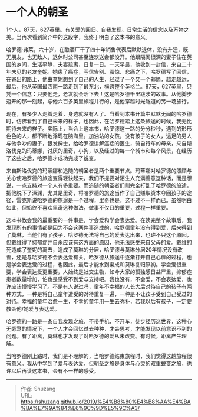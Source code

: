 # 一个人的朝圣


1个人，87天，627英里。有关爱的回归、自我发现、日常生活的信念以及万物之美。当再次看到简介中的这段字，我终于明白了这本书的意义。

哈罗德·弗莱，六十岁，在酿酒厂干了四十年销售代表后默默退休，没有升迁，既无朋友，也无敌人，退休时公司甚至连欢送会都没开。他跟隔阂很深的妻子住在英国的乡间，生活平静，夫妻疏离，日复一日。一天早晨，他收到一封信，来自二十年未见的老友奎妮。她患了癌症，写信告别。震惊、悲痛之下，哈罗德写了回信，在寄出的路上，他由奎妮想到了自己的人生，经过了一个又一个邮筒，越走越远，最后，他从英国最西南一路走到了最东北，横跨整个英格兰。87天，627英里，只凭一个信念：只要他走，老友就会活下去！这是哈罗德千里跋涉的故事。从他脚步迈开的那一刻起，与他六百多英里旅程并行的，是他穿越时光隧道的另一场旅行。

现在，有多少人走着走着，身边就没有人了。当看到本书开篇中默默无闻的哈罗德时，仿佛看到了自己未来的样子，也因此，在哈罗德踏上这条旅途的时候，我无比期待未来的样子。实际上，当合上这本书，哈罗德这一路的分分秒秒，遇到的形形色色的人，都不断地浮现在脑海里。加油站的女孩，没有孩子的女人，远足的男人与他争吵的妻子，银发绅士，给哈罗德讲解癌症的医生，骑自行车的母亲，来自斯洛伐克的玛蒂娜，讨厌的里奇，小狗，以及经过的每一个城市和每个风景，在经历了这些之后，哈罗德才成功完成了蜕变。

来自斯洛伐克的玛蒂娜和追随的朝圣者是两个重要节点。玛蒂娜对哈罗德的照顾与关心使哈罗德的旅途变得轻快起来，我们不提要对陌生人充满善意这种话，而是想说，一点支持对一个人有多重要。而追随的朝圣者们则完全打乱了哈罗德的旅途，把他脱下了深渊，尤其是里奇，将哈罗德的旅途当作了自己赚取资本夺回孩子的途径，雷克斯说哈罗德的旅途是一个过程，里奇也是，这不过不一样而已。虽然明白如此，但始终不喜欢里奇这种做法，做事不仅目的重要，过程一样重要。

这本书教会我的最重要的一件事是，学会爱和学会表达爱。在读完整个故事后，我发现所有的事情都是因为不会这两件事造成的，哈罗德童年没有得到爱，后来得到了莫琳，当他们有了孩子，哈罗德无法将自己的爱表达出来，也许不只这个原因，但戴维得了抑郁症并自杀应该有这方面的原因，他无法感受来自父母的爱。戴维的死造成了奎妮的离去，造成了莫琳的分居，哈罗德与莫琳分居20年情况没有改善，还是与哈罗德不会表达爱有关。哈罗德从旅途中逐渐打开自己心扉的过程，也是学会表达爱的过程，也因此，最后才能水到渠成和莫琳复归原初。学会爱很重要，学会表达爱更重要，人始终是社交生物，如今大家的孤独感日益严重，抑郁症患者数量增加，怕也是感受不到爱与支持吧。我也没有，不会爱，不会表达爱，也许应该慢慢学习了。不是有人说过吗，童年不幸福的人长大后对待自己的孩子有两种方式，一种是将自己童年遭受的对待重复一遍，一种是不让孩子受到自己受过的对待。幸福的童年治愈一生，不幸的童年用一生去弥补，若我以后有孩子，一定要教会他/她爱与表达爱。

哈罗德的一路是一条自我发现之旅，不带手机，不开车，徒步经历这世界，这种心无旁骛的情况下，一个人才会回忆过去种种，才会思考，才能发现以前意识不到的问题。有了距离，莫琳也才发现了对哈罗德的爱从未改变。有时候，距离产生理解。

当哈罗德刚上路时，我们是不理解的，当哈罗德结束旅程时，我们觉得这趟旅程很有意义。我从中学到了爱与表达爱，但朝圣之旅是身体与心灵的双重蜕变之旅，也许以后再读这本书，会有不一样的感受。


---

> 作者: Shuzang  
> URL: https://shuzang.github.io/2019/%E4%B8%80%E4%B8%AA%E4%BA%BA%E7%9A%84%E6%9C%9D%E5%9C%A3/  

